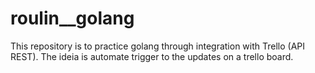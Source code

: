 # roulin__golang
This repository is to practice golang through integration with Trello (API REST). The ideia is automate trigger to the updates on a trello board.

